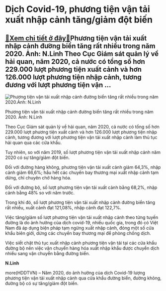 Dịch Covid-19, phương tiện vận tải xuất nhập cảnh tăng/giảm đột biến
====================================================================

[:gift:Xem chi tiết ở đây:gift:](https://hddtvn.com/dich-covid-19-phuong-tien-van-tai-xuat-nhap-canh-tang-giam-dot-bien/)Phương tiện vận tải xuất nhập cảnh đường biển tăng rất nhiều trong năm 2020. Ảnh: N.Linh Theo Cục Giám sát quản lý về hải quan, năm 2020, cả nước có tổng số hơn 229.000 lượt phương tiện xuất cảnh và hơn 126.000 lượt phương tiện nhập cảnh, tương đương với lượt phương tiện vận …
--------------------------------------------------------------------------------------------------------------------------------------------------------------------------------------------------------------------------------------------------------------------------------------------------





![Phương tiện vận tải xuất nhập cảnh đường biển tăng rất nhiều trong năm 2020.Ảnh: N.Linh](https://hddtvn.com/wp-content/uploads/2021/01/5441_DSCF5299.jpg "Phương tiện vận tải xuất nhập cảnh đường biển tăng rất nhiều trong năm 2020.Ảnh: N.Linh")


Phương tiện vận tải xuất nhập cảnh đường biển tăng rất nhiều trong năm 2020. Ảnh: N.Linh



Theo Cục Giám sát quản lý về hải quan, năm 2020, cả nước có tổng số hơn 229.000 lượt phương tiện xuất cảnh và hơn 126.000 lượt phương tiện nhập cảnh, tương đương với lượt phương tiện vận tải xuất nhập cảnh làm thủ tục hải quan qua các cửa khẩu.


Tuy nhiên, so với năm 2019, số lượt phương tiện vận tải xuất nhập cảnh năm 2020 có sự tăng/giảm đột biến.


Đối với đường hàng không, phương tiện vận tải xuất cảnh giảm 64,3%, nhập cảnh giảm 66,6%; hầu hết các chuyến bay thương mại xuất nhập cảnh tạm dừng, chỉ chuyên chở hàng hóa.


Đối với đường bộ, số lượt phương tiện vận tải xuất cảnh bằng 68,2%, nhập cảnh bằng 48% so với năm trước.


Trong khi đó, số lượt phương tiện vận tải xuất nhập cảnh đường biển tăng rất nhiều, xuất cảnh đạt 121,08%, nhập cảnh đạt 122,7%.


Việc tăng/giảm số lượt phương tiện vận tải xuất nhập cảnh theo từng tuyến đường là do ảnh hưởng của dịch covid-19, nhiều quốc gia, trong đó có Việt Nam đã áp dụng biện pháp tạm ngừng xuất nhập cảnh, đóng một số cửa khẩu biên giới, dừng các chuyến bay thương mại để phòng chống dịch.


Việc siết chặt thủ tục xuất nhập cảnh phương tiện vận tải tại các cửa khẩu đường bộ nên việc vận chuyển hàng hóa xuất nhập khẩu được chuyển dịch nhiều sang vận chuyển bằng đường biển.




**N.Linh**



more(HDDTVN) – Năm 2020, do ảnh hưởng của dịch Covid-19 lượng phương tiện vận tải xuất nhập cảnh qua cửa khẩu đường biển, đường không, đường bộ có sự tăng/giảm đột biến.

